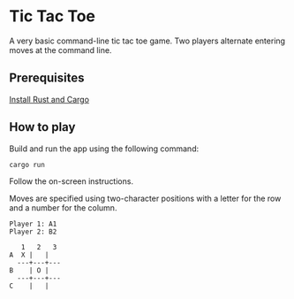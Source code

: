 # Tic Tac Toe
A very basic command-line tic tac toe game. Two players alternate entering moves at the command line.

## Prerequisites
[Install Rust and Cargo](https://www.rust-lang.org/tools/install)

## How to play
Build and run the app using the following command:
```shell script
cargo run
```
Follow the on-screen instructions. 

Moves are specified using two-character positions with a letter for the row and a number for the column.
```shell script
Player 1: A1
Player 2: B2

   1   2   3
A  X |   | 
  ---+---+---
B    | O |  
  ---+---+---
C    |   |  
```